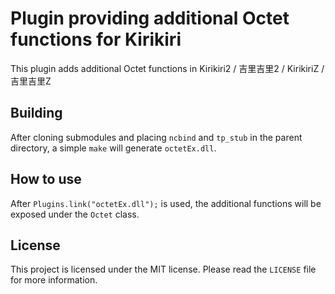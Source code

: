 # Plugin providing additional Octet functions for Kirikiri

This plugin adds additional Octet functions in Kirikiri2 / 吉里吉里2 / KirikiriZ / 吉里吉里Z

## Building

After cloning submodules and placing `ncbind` and `tp_stub` in the parent directory, a simple `make` will generate `octetEx.dll`.

## How to use

After `Plugins.link("octetEx.dll");` is used, the additional functions will be exposed under the `Octet` class.

## License

This project is licensed under the MIT license. Please read the `LICENSE` file for more information.
